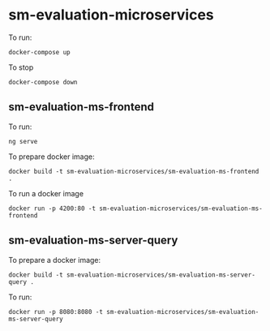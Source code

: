 # sm-evaluation-microservices

To run:

    docker-compose up

To stop

    docker-compose down

## sm-evaluation-ms-frontend
To run:

    ng serve

To prepare docker image:

    docker build -t sm-evaluation-microservices/sm-evaluation-ms-frontend .

To run a docker image

    docker run -p 4200:80 -t sm-evaluation-microservices/sm-evaluation-ms-frontend

## sm-evaluation-ms-server-query
To prepare a docker image:
    
    docker build -t sm-evaluation-microservices/sm-evaluation-ms-server-query .

To run:

    docker run -p 8080:8080 -t sm-evaluation-microservices/sm-evaluation-ms-server-query